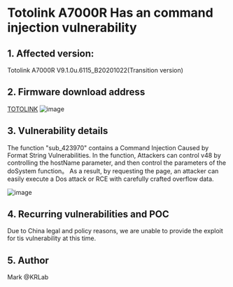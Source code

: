 # Totolink A7000R Has an command injection vulnerability

## 1. Affected version:

Totolink A7000R V9.1.0u.6115_B20201022(Transition version)

## 2. Firmware download address

[TOTOLINK](https://www.totolink.net/home/menu/detail/menu_listtpl/download/id/171/ids/36.html)
![image](https://user-images.githubusercontent.com/73413552/221508389-e59a233e-a4fb-4a77-9e58-62f8b0d1df0d.png)

## 3. Vulnerability details

The function "sub_423970" contains a Command Injection Caused by Format String Vulnerabilities. 
In the function, Attackers can control v48 by controlling the hostName parameter, and then control the parameters of the doSystem function。
As a result, by requesting the page, an attacker can easily execute a Dos attack or RCE with carefully crafted overflow data.


![image](https://user-images.githubusercontent.com/73413552/221512750-00e0c3be-7b6c-4045-bfa8-c99b2cccf8be.png)



## 4. Recurring vulnerabilities and POC

Due to China legal and policy reasons, we are unable to provide the exploit for tis vulnerability at this time.



## 5. Author

Mark @KRLab
